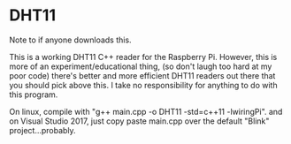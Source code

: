 # DHT11
Note to if anyone downloads this.

This is a working DHT11 C++ reader for the Raspberry Pi.
However, this is more of an experiment/educational thing,
(so don't laugh too hard at my poor code)
there's better and more efficient DHT11 readers out
there that you should pick above this.
I take no responsibility for anything to do with
this program.

On linux, compile with "g++ main.cpp -o DHT11 -std=c++11 -lwiringPi".
and on Visual Studio 2017, just copy paste main.cpp over the default "Blink" project...probably.

